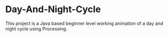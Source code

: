 # Day-And-Night-Cycle
This project is a Java based beginner level working animation of a day and night cycle using Processing.
